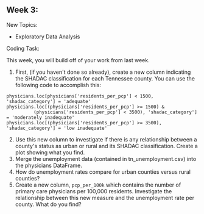 ## Week 3:

New Topics:

 * Exploratory Data Analysis
  

Coding Task:

This week, you will build off of your work from last week.
1. First, (if you haven't done so already), create a new column indicating the SHADAC classification for each Tennessee county. You can use the following code to accomplish this:
```
physicians.loc[physicians['residents_per_pcp'] < 1500, 'shadac_category'] = 'adequate'
physicians.loc[(physicians['residents_per_pcp'] >= 1500) & 
          (physicians['residents_per_pcp'] < 3500), 'shadac_category'] = 'moderately inadequate'
physicians.loc[(physicians['residents_per_pcp'] >= 3500), 'shadac_category'] = 'low inadequate'
```
2. Use this new column to investigate if there is any relationship between a county's status as urban or rural and its SHADAC classification. Create a plot showing what you find.
3. Merge the unemployment data (contained in tn_unemployment.csv) into the physicians DataFrame.
4. How do unemployment rates compare for urban counties versus rural counties?
5. Create a new column, `pcp_per_100k` which contains the number of primary care physicians per 100,000 residents. Investigate the relationship between this new measure and the unemployment rate per county. What do you find?
